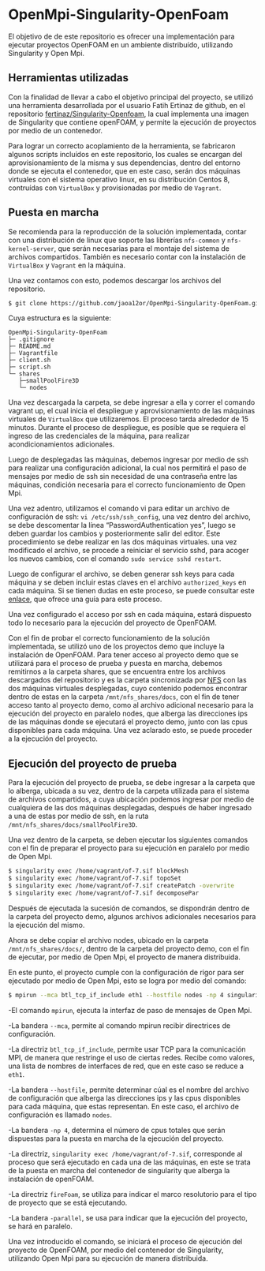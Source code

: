 # OpenMpi-Singularity-OpenFoam

El objetivo de de este repositorio es ofrecer una implementación para ejecutar proyectos OpenFOAM en un ambiente distribuído, utilizando Singularity y Open Mpi.

## Herramientas utilizadas

Con la finalidad de llevar a cabo el objetivo principal del proyecto, se utilizó una herramienta desarrollada por el usuario Fatih Ertinaz de github, en el repositorio [fertinaz/Singularity-Openfoam](https://github.com/fertinaz/Singularity-Openfoam), la cual implementa una imagen de Singularity que contiene openFOAM, y permite la ejecución de proyectos por medio de un contenedor.

Para lograr un correcto acoplamiento de la herramienta, se fabricaron algunos scripts incluídos en este repositorio, los cuales se encargan del aprovisionamiento de la misma y sus dependencias, dentro del entorno donde se ejecuta el contenedor, que en este caso, serán dos máquinas virtuales con el sistema operativo linux, en su distribución Centos 8, contruídas con `VirtualBox` y provisionadas por medio de `Vagrant`.

## Puesta en marcha

Se recomienda para la reproducción de la solución implementada, contar con una distribución de linux que soporte las librerías `nfs-common` y `nfs-kernel-server`, que serán necesarias para el montaje del sistema de archivos compartidos. También es necesario contar con la instalación de `VirtualBox` y `Vagrant` en la máquina.

Una vez contamos con esto, podemos descargar los archivos del repositorio.

```bash
$ git clone https://github.com/jaoa12or/OpenMpi-Singularity-OpenFoam.git
```
Cuya estructura es la siguiente:
```
OpenMpi-Singularity-OpenFoam
├─ .gitignore
├─ README.md
├─ Vagrantfile
├─ client.sh
├─ script.sh
└─ shares
   ├─smallPoolFire3D
   └─ nodes

```
Una vez descargada la carpeta, se debe ingresar a ella y correr el comando vagrant up, el cual inicia el despliegue y aprovisionamiento de las máquinas virtuales de `VirtualBox` que utilizaremos. El proceso tarda alrededor de 15 minutos. Durante el proceso de despliegue, es posible que se requiera el ingreso de las credenciales de la máquina, para realizar acondicionamientos adicionales.

Luego de desplegadas las máquinas, debemos ingresar por medio de ssh para realizar una configuración adicional, la cual nos permitirá el paso de mensajes por medio de ssh sin necesidad de una contraseña entre las máquinas, condición necesaria para el correcto funcionamiento de Open Mpi.

Una vez adentro, utilizamos el comando vi para editar un archivo de configuración de ssh: `vi /etc/ssh/ssh_config`, una vez dentro del archivo, se debe descomentar la línea “PasswordAuthentication yes”, luego se deben guardar los cambios y posteriormente salir del editor. Este procedimiento se debe realizar en las dos máquinas virtuales. una vez modificado el archivo, se procede a reiniciar el servicio sshd, para acoger los nuevos cambios, con el comando `sudo service sshd restart`.

Luego de configurar el archivo, se deben generar ssh keys para cada máquina y se deben incluir estas claves en el archivo `authorized_keys` en cada máquina. Si se tienen dudas en este proceso, se puede consultar este [enlace](https://www.itzgeek.com/how-tos/linux/centos-how-tos/how-to-setup-ssh-passwordless-login-on-centos-8-rhel-8.html#manual), que ofrece una guía para este proceso.

Una vez configurado el acceso por ssh en cada máquina, estará dispuesto todo lo necesario para la ejecución del proyecto de OpenFOAM.

Con el fin de probar el correcto funcionamiento de la solución implementada, se utilizó uno de los proyectos demo que incluye la instalación de OpenFOAM. Para tener acceso al proyecto demo que se utilizará para el proceso de prueba y puesta en marcha, debemos remitirnos a la carpeta shares, que se encuentra entre los archivos descargados del repositorio y es la carpeta sincronizada por [NFS](https://es.wikipedia.org/wiki/Network_File_System) con las dos máquinas virtuales desplegadas, cuyo contenido podemos encontrar dentro de estas en la carpeta `/mnt/nfs_shares/docs`, con el fin de tener acceso tanto al proyecto demo, como al archivo adicional necesario para la ejecución del proyecto en paralelo nodes, que alberga las direcciones ips de las máquinas donde se ejecutará el proyecto demo, junto con las cpus disponibles para cada máquina. Una vez aclarado esto, se puede proceder a la ejecución del proyecto.

## Ejecución del proyecto de prueba

Para la ejecución del proyecto de prueba, se debe ingresar a la carpeta que lo alberga, ubicada a su vez, dentro de la carpeta utilizada para el sistema de archivos compartidos, a cuya ubicación podemos ingresar por medio de cualquiera de las dos máquinas desplegadas, después de haber ingresado a una de estas por medio de ssh, en la ruta `/mnt/nfs_shares/docs/smallPoolFire3D`. 

Una vez dentro de la carpeta, se deben ejecutar los siguientes comandos con el fin de preparar el proyecto para su ejecución en paralelo por medio de Open Mpi.
```bash
$ singularity exec /home/vagrant/of-7.sif blockMesh
$ singularity exec /home/vagrant/of-7.sif topoSet
$ singularity exec /home/vagrant/of-7.sif createPatch -overwrite
$ singularity exec /home/vagrant/of-7.sif decomposePar
```
Después de ejecutada la sucesión de comandos, se dispondrán dentro de la carpeta del proyecto demo, algunos archivos adicionales necesarios para la ejecución del mismo.

Ahora se debe copiar el archivo nodes, ubicado en la carpeta  `/mnt/nfs_shares/docs/`, dentro de la carpeta del proyecto demo, con el fin de ejecutar, por medio de Open Mpi, el proyecto de manera distribuida.

En este punto, el proyecto cumple con la configuración de rigor para ser ejecutado por medio de Open Mpi, esto se logra por medio del comando: 
```bash
$ mpirun --mca btl_tcp_if_include eth1 --hostfile nodes -np 4 singularity exec /home/vagrant/of-7.sif fireFoam -parallel
```

-El comando `mpirun`, ejecuta la interfaz de paso de mensajes de Open Mpi.

-La bandera `--mca`, permite al comando mpirun recibir directrices de configuración.

-La directriz `btl_tcp_if_include`, permite usar TCP para la comunicación MPI, de manera que restringe el uso de ciertas redes. Recibe como valores, una lista de nombres de interfaces de red, que en este caso se reduce a `eth1`.

-La bandera `--hostfile`, permite determinar cúal es el nombre del archivo de configuración que alberga las direcciones ips y las cpus disponibles para cada máquina, que estas representan. En este caso, el archivo de configuración es llamado `nodes`.

-La bandera `-np 4`, determina el número de cpus totales que serán dispuestas para la puesta en marcha de la ejecución del proyecto.

-La directriz, `singularity exec /home/vagrant/of-7.sif`, corresponde al proceso que será ejecutado en cada una de las máquinas, en este se trata de la puesta en marcha del contenedor de singularity que alberga la instalación de openFOAM.

-La directriz `fireFoam`, se utiliza para indicar el marco resolutorio para el tipo de proyecto que se está ejecutando.

-La bandera `-parallel`, se usa para indicar que la ejecución del proyecto, se hará en paralelo.

Una vez introducido el comando, se iniciará el proceso de ejecución del proyecto de OpenFOAM, por medio del contenedor de Singularity, utilizando Open Mpi para su ejecución de manera distribuida.

